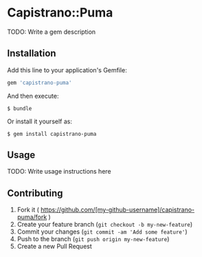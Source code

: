 # Capistrano::Puma

TODO: Write a gem description

## Installation

Add this line to your application's Gemfile:

```ruby
gem 'capistrano-puma'
```

And then execute:

    $ bundle

Or install it yourself as:

    $ gem install capistrano-puma

## Usage

TODO: Write usage instructions here

## Contributing

1. Fork it ( https://github.com/[my-github-username]/capistrano-puma/fork )
2. Create your feature branch (`git checkout -b my-new-feature`)
3. Commit your changes (`git commit -am 'Add some feature'`)
4. Push to the branch (`git push origin my-new-feature`)
5. Create a new Pull Request
